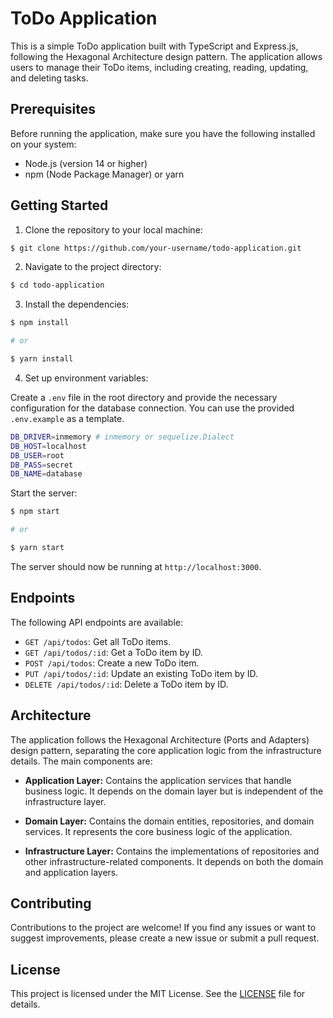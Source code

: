 # ToDo Application

This is a simple ToDo application built with TypeScript and Express.js, following the Hexagonal Architecture design pattern. The application allows users to manage their ToDo items, including creating, reading, updating, and deleting tasks.

## Prerequisites

Before running the application, make sure you have the following installed on your system:

- Node.js (version 14 or higher)
- npm (Node Package Manager) or yarn

## Getting Started

1. Clone the repository to your local machine:

```bash
$ git clone https://github.com/your-username/todo-application.git
```

2. Navigate to the project directory:

```bash
$ cd todo-application
```

3. Install the dependencies:

```bash
$ npm install

# or

$ yarn install
```

4. Set up environment variables:

Create a `.env` file in the root directory and provide the necessary configuration for the database connection. You can use the provided `.env.example` as a template.

```bash
DB_DRIVER=inmemory # inmemory or sequelize.Dialect
DB_HOST=localhost
DB_USER=root
DB_PASS=secret
DB_NAME=database
```

Start the server:

```bash
$ npm start

# or

$ yarn start
```

The server should now be running at `http://localhost:3000`.

## Endpoints

The following API endpoints are available:

- `GET /api/todos`: Get all ToDo items.
- `GET /api/todos/:id`: Get a ToDo item by ID.
- `POST /api/todos`: Create a new ToDo item.
- `PUT /api/todos/:id`: Update an existing ToDo item by ID.
- `DELETE /api/todos/:id`: Delete a ToDo item by ID.

## Architecture

The application follows the Hexagonal Architecture (Ports and Adapters) design pattern, separating the core application logic from the infrastructure details. The main components are:

- **Application Layer:** Contains the application services that handle business logic. It depends on the domain layer but is independent of the infrastructure layer.

- **Domain Layer:** Contains the domain entities, repositories, and domain services. It represents the core business logic of the application.

- **Infrastructure Layer:** Contains the implementations of repositories and other infrastructure-related components. It depends on both the domain and application layers.

## Contributing

Contributions to the project are welcome! If you find any issues or want to suggest improvements, please create a new issue or submit a pull request.

## License

This project is licensed under the MIT License. See the [LICENSE](LICENSE) file for details.
